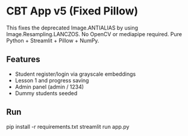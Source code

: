 # CBT App v5 (Fixed Pillow)

This fixes the deprecated Image.ANTIALIAS by using Image.Resampling.LANCZOS.
No OpenCV or mediapipe required. Pure Python + Streamlit + Pillow + NumPy.

## Features
- Student register/login via grayscale embeddings
- Lesson 1 and progress saving
- Admin panel (admin / 1234)
- Dummy students seeded

## Run
pip install -r requirements.txt
streamlit run app.py
